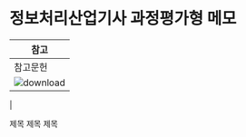 # 정보처리산업기사 과정평가형 메모

|참고|
|-|
|참고문헌|
|![download](https://github.com/user-attachments/assets/e6f96b81-e84c-4985-9e62-2b7507d3dbe5)
|

제목
제목
제목
